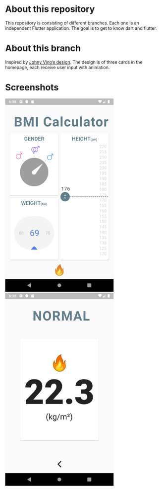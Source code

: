 # About this repository
This repository is consisting of different branches. Each one is an independent Flutter application. The goal is to get to know dart and flutter.

# About this branch
Inspired by [Johny Vino‘s design](https://dribbble.com/shots/5033686-Your-BMI). The design is of three cards in the homepage, each receive user input with animation.

# Screenshots
<img src="https://github.com/MichaelKMalak/flutter_practice/blob/BMI/screenshots/1.png" width="350" />
<img src="https://github.com/MichaelKMalak/flutter_practice/blob/BMI/screenshots/2.png" width="350" />
